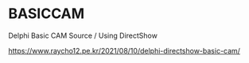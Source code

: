 # BASICCAM
Delphi Basic CAM Source / Using DirectShow

https://www.raycho12.pe.kr/2021/08/10/delphi-directshow-basic-cam/
